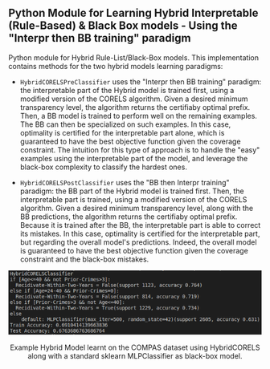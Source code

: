 ## Python Module for Learning Hybrid Interpretable (Rule-Based) & Black Box models - Using the "Interpr then BB training" paradigm

Python module for Hybrid Rule-List/Black-Box models. This implementation contains methods for the two hybrid models learning paradigms:

* `HybridCORELSPreClassifier` uses the "Interpr then BB training" paradigm: the interpretable part of the Hybrid model is trained first, using a modified version of the CORELS algorithm. Given a desired minimum transparency level, the algorithm returns the certifiaby optimal prefix. Then, a BB model is trained to perform well on the remaining examples. The BB can then be specialized on such examples. In this case, optimality is certified for the interpretable part alone, which is guaranteed to have the best objective function given the coverage constraint. The intuition for this type of approach is to handle the "easy" examples using the interpretable part of the model, and leverage the black-box complexity to classify the hardest ones.

*  `HybridCORELSPostClassifier` uses the "BB then Interpr training" paradigm: the BB part of the Hybrid model is trained first. Then, the interpretable part is trained, using a modified version of the CORELS algorithm. Given a desired minimum transparency level, along with the BB predictions, the algorithm returns the certifiaby optimal prefix. Because it is trained after the BB, the interpretable part is able to correct its mistakes. In this case, optimality is certified for the interpretable part, but regarding the overall model's predictions. Indeed, the overall model is guaranteed to have the best objective function given the coverage constraint and the black-box mistakes.

<p align = "center"><img src = "./example_HybridCORELS_model_MLP_2.png"></p><p align = "center">
Example Hybrid Model learnt on the COMPAS dataset using HybridCORELS along with a standard sklearn MLPClassifier as black-box model.
</p>
